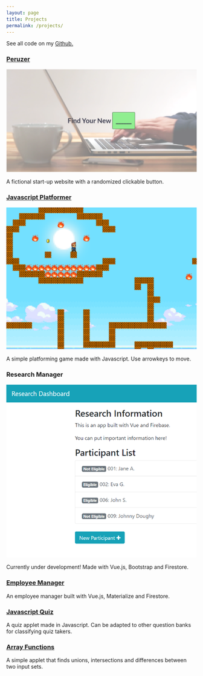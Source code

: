 ```yaml
---
layout: page
title: Projects
permalink: /projects/
---
```


See all code on my [Github.](https://github.com/sidhantmathur?tab=repositories)

### [Peruzer](https://sidhantmathur.github.io/Peruzer/)

[![Peruzer Image](images/peruzer.png)](https://sidhantmathur.github.io/Peruzer/)

A fictional start-up website with a randomized clickable button. 

### [Javascript Platformer](https://sidhantmathur.github.io/Platforming-Game//)

[![Javascript Platformer Image](images/platformer.png)](https://sidhantmathur.github.io/Platforming-Game/)

A simple platforming game made with Javascript. Use arrowkeys to move. 

### Research Manager

![Research Manager](images/research.png)

Currently under development! Made with Vue.js, Bootstrap and Firestore. 

### [Employee Manager](https://vuefs-prod-c49dc.firebaseapp.com/#/)

An employee manager built with Vue.js, Materialize and Firestore. 

### [Javascript Quiz](https://sidhantmathur.github.io/JS-Quiz/)

A quiz applet made in Javascript. Can be adapted to other question banks for classifying quiz takers. 


### [Array Functions](https://sidhantmathur.github.io/Array-Functions/)

A simple applet that finds unions, intersections and differences between two input sets. 
